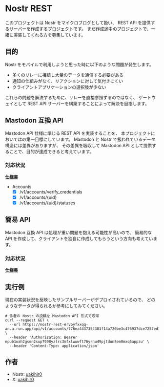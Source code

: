 # Nostr REST

このプロジェクトは Nostr をマイクロブログとして扱い、
REST API を提供するサーバーを作成するプロジェクトです。
まだ作成途中のプロジェクトで、一緒に実装してくれる方を募集しています。

## 目的

Nostr をモバイルで利用しようと思った時に以下のような問題が発生します。

- 多くのリレーに接続し大量のデータを通信する必要がある
- 通知の仕組みがなく、リアクションに対して気付きにくい
- クライアントアプリケーションの選択肢が少ない

これらの問題を解決するために、リレーを直接参照するのではなく、
ゲートウェイとして REST API サーバーを構築することによって解決を目指します。

## Mastodon 互換 API

Mastodon API 仕様に準じる REST API を実装することを、
本プロジェクトにおいてはの第一目標にしています。
Mastodon と Nostr で扱われているデータ構造には差異がありますが、
その差異を吸収して Mastodon API として提供することで、目的が達成できると考えています。

### 対応状況

**[仕様書](https://www.uakihir0.com/nostr-rest/mastodon.html)**

- Accounts
  - [x] /v1/accounts/verify_credentials
  - [x] /v1/accounts/{uid}
  - [x] /v1/accounts/{uid}/statuses

## 簡易 API

Mastodon 互換 API は処理が重い問題を抱える可能性が高いので、
簡易的な API を作成して、クライアントを独自に作成してもらうという方向も考えています。

### 対応状況

**[仕様書](https://uakihir0.github.io/nostr-rest/)**

## 実行例

現在の実装状況を反映したサンプルサーバーがデプロイされているので、
どのようなデータが得られるか参考にしてみてください。

```shell
# 作者の Nostr の投稿を Mastodon API 形式で取得
curl --request GET \
  --url https://nostr-rest-ervoyfxxqq-an.a.run.app/api/v1/accounts/776ea4437354381f14a720be3c476937dce7257ed1073e54a192dbc99f3b7ecc/statuses \
  --header 'Authorization: Bearer npub1wah2gsmn2sup7998yzlrc3mfxlwwwft76yrnu49pjtdun8em0mxq6appzu' \
  --header 'Content-Type: application/json'
```

## 作者

- Nostr: [uakihir0](https://iris.to/profile/npub1wah2gsmn2sup7998yzlrc3mfxlwwwft76yrnu49pjtdun8em0mxq6appzu)  
- X: [uakihir0](https://x.com/uakihir0)
